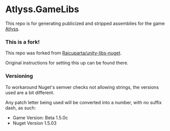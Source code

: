 # Atlyss.GameLibs

This repo is for generating publicized and stripped assemblies for the game [Atlyss](https://store.steampowered.com/app/2768430).

### This is a fork!

This repo was forked from [Raicuparta/unity-libs-nuget](https://github.com/Raicuparta/unity-libs-nuget).

Original instructions for setting this up can be found there.

### Versioning

To workaround Nuget's semver checks not allowing strings, the versions used are a bit different.

Any patch letter being used will be converted into a number, with no suffix dash, as such:

* Game Version: Beta 1.5.0c
* Nuget Version 1.5.03